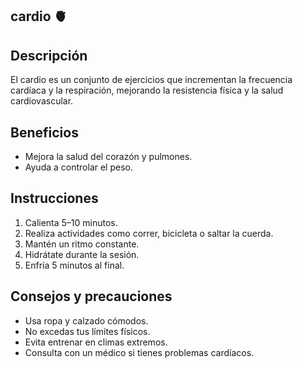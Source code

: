## cardio 🫀

## Descripción
El cardio es un conjunto de ejercicios que incrementan la frecuencia cardíaca y la respiración, mejorando la resistencia física y la salud cardiovascular.

## Beneficios
- Mejora la salud del corazón y pulmones.
- Ayuda a controlar el peso.

## Instrucciones
1. Calienta 5–10 minutos.
2. Realiza actividades como correr, bicicleta o saltar la cuerda.
3. Mantén un ritmo constante.
4. Hidrátate durante la sesión.
5. Enfría 5 minutos al final.

## Consejos y precauciones
- Usa ropa y calzado cómodos.
- No excedas tus límites físicos.
- Evita entrenar en climas extremos.
- Consulta con un médico si tienes problemas cardíacos.
